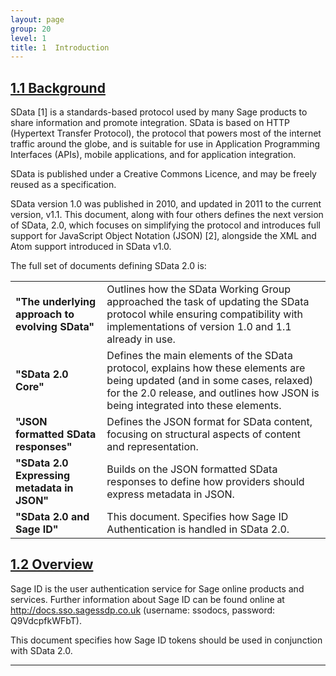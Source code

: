 ```yaml
---
layout: page
group: 20
level: 1
title: 1  Introduction
---
```


## <a name="background" href="#background">1.1 Background</a>

SData [1] is a standards-based protocol used by many Sage products to share information and promote 
integration. SData is based on HTTP (Hypertext Transfer Protocol), the protocol that powers most of the 
internet traffic around the globe, and is suitable for use in Application Programming Interfaces (APIs), 
mobile applications, and for application integration.

SData is published under a Creative Commons Licence, and may be freely reused as a specification.

SData version 1.0 was published in 2010, and updated in 2011 to the current version, v1.1. This 
document, along with four others defines the next version of SData, 2.0, which focuses on simplifying the 
protocol and introduces full support for JavaScript Object Notation (JSON) [2], alongside the XML and 
Atom support introduced in SData v1.0.

The full set of documents defining SData 2.0 is:


<table>
    <tr>
        <td><strong>"The underlying approach to evolving SData"</strong></td>
        <td>Outlines how the SData Working Group approached the task of updating the SData protocol while ensuring compatibility with implementations of version 1.0 and 1.1 already in use.</td>
    </tr>
    <tr>
        <td><strong>"SData 2.0 Core"</strong></td><td>Defines the main elements of the SData protocol, explains how these 
elements are being updated (and in some cases, relaxed) for the 2.0 
release, and outlines how JSON is being integrated into these elements.</td>
    </tr>
    <tr>
        <td><strong>"JSON formatted SData responses"</strong></td>
        <td>Defines the JSON format for SData content, focusing on structural aspects of content and representation.</td>
    </tr>
    <tr>
        <td><strong>"SData 2.0 Expressing metadata in JSON"</strong></td>
        <td>Builds on the JSON formatted SData responses to define how providers should express metadata in JSON.</td>
    </tr>
    <tr>
        <td><strong>"SData 2.0 and Sage ID"</strong></td><td>This document. Specifies how Sage ID Authentication is handled in 
SData 2.0.</td>
    </tr>
</table>

## <a name="overview" href="#overview">1.2 Overview</a>

Sage ID is the user authentication service for Sage online products and services. Further information 
about Sage ID can be found online at http://docs.sso.sagessdp.co.uk (username: ssodocs, password: Q9VdcpfkWFbT).

This document specifies how Sage ID tokens should be used in conjunction with SData 2.0.

***

